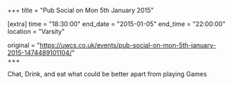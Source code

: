 +++
title = "Pub Social on Mon 5th January 2015"

[extra]
time = "18:30:00"
end_date = "2015-01-05"
end_time = "22:00:00"
location = "Varsity"

original = "https://uwcs.co.uk/events/pub-social-on-mon-5th-january-2015-1474489101104/"    
+++

Chat, Drink, and eat what could be better apart from playing Games

